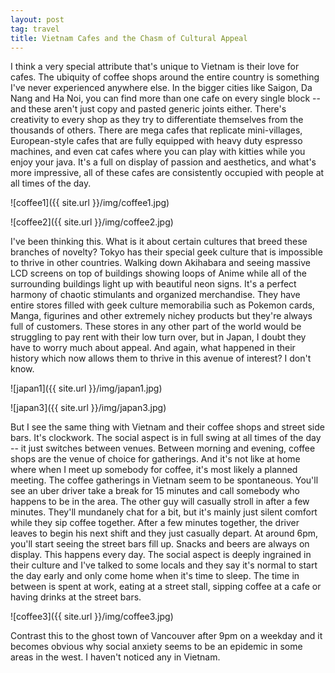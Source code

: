 ```yaml
---
layout: post
tag: travel
title: Vietnam Cafes and the Chasm of Cultural Appeal
---
```


I think a very special attribute that's unique to Vietnam is their love for cafes.  The ubiquity of coffee shops around the entire country is something I've never experienced anywhere else.  In the bigger cities like Saigon, Da Nang and Ha Noi, you can find more than one cafe on every single block -- and these aren't just copy and pasted generic joints either.  There's creativity to every shop as they try to differentiate themselves from the thousands of others.  There are mega cafes that replicate mini-villages, European-style cafes that are fully equipped with heavy duty espresso machines, and even cat cafes where you can play with kitties while you enjoy your java.  It's a full on display of passion and aesthetics, and what's more impressive, all of these cafes are consistently occupied with people at all times of the day.

![coffee1]({{ site.url }}/img/coffee1.jpg)

![coffee2]({{ site.url }}/img/coffee2.jpg)

I've been thinking this.  What is it about certain cultures that breed these branches of novelty?  Tokyo has their special geek culture that is impossible to thrive in other countries.  Walking down Akihabara and seeing massive LCD screens on top of buildings showing loops of Anime while all of the surrounding buildings light up with beautiful neon signs.  It's a perfect harmony of chaotic stimulants and organized merchandise.  They have entire stores filled with geek culture memorabilia such as Pokemon cards, Manga, figurines and other extremely nichey products but they're always full of customers.  These stores in any other part of the world would be struggling to pay rent with their low turn over, but in Japan, I doubt they have to worry much about appeal.  And again, what happened in their history which now allows them to thrive in this avenue of interest?  I don't know.

![japan1]({{ site.url }}/img/japan1.jpg)

![japan3]({{ site.url }}/img/japan3.jpg)

But I see the same thing with Vietnam and their coffee shops and street side bars.  It's clockwork.  The social aspect  is in full swing at all times of the day -- it just switches between venues.  Between morning and evening, coffee shops are the venue of choice for gatherings.  And it's not like at home where when I meet up somebody for coffee, it's most likely a planned meeting.  The coffee gatherings in Vietnam seem to be spontaneous.  You'll see an uber driver take a break for 15 minutes and call somebody who happens to be in the area.  The other guy will casually stroll in after a few minutes.  They'll mundanely chat for a bit, but it's mainly just silent comfort while they sip coffee together.  After a few minutes together, the driver leaves to begin his next shift and they just casually depart.  At around 6pm, you'll start seeing the street bars fill up.  Snacks and beers are always on display.  This happens every day.  The social aspect is deeply ingrained in their culture and I've talked to some locals and they say it's normal to start the day early and only come home when it's time to sleep.  The time in between is spent at work, eating at a street stall, sipping coffee at a cafe or having drinks at the street bars.

![coffee3]({{ site.url }}/img/coffee3.jpg)

Contrast this to the ghost town of Vancouver after 9pm on a weekday and it becomes obvious why social anxiety seems to be an epidemic in some areas in the west.  I haven't noticed any in Vietnam.